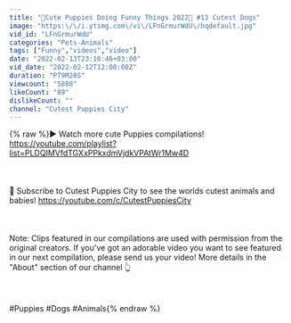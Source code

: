 ```yaml
---
title: "🐶Cute Puppies Doing Funny Things 2022🐶 #13 Cutest Dogs"
image: "https:\/\/i.ytimg.com\/vi\/LFnGrmurWdU\/hqdefault.jpg"
vid_id: "LFnGrmurWdU"
categories: "Pets-Animals"
tags: ["Funny","videos","video"]
date: "2022-02-13T23:10:46+03:00"
vid_date: "2022-02-12T12:00:08Z"
duration: "PT9M28S"
viewcount: "5888"
likeCount: "89"
dislikeCount: ""
channel: "Cutest Puppies City"
---
```

{% raw %}▶ Watch more cute Puppies  compilations! <a rel="nofollow" target="blank" href="https://youtube.com/playlist?list=PLDQIMVfdTGXxPPkxdmVjdkVPAtWr1Mw4D">https://youtube.com/playlist?list=PLDQIMVfdTGXxPPkxdmVjdkVPAtWr1Mw4D</a><br /><br /><br /><br />🔔 Subscribe to Cutest Puppies City to see the worlds cutest animals and babies! <a rel="nofollow" target="blank" href="https://youtube.com/c/CutestPuppiesCity">https://youtube.com/c/CutestPuppiesCity</a><br /><br /><br /><br />Note: Clips featured in our compilations are used with permission from the original creators. If you've got an adorable video you want to see featured in our next compilation, please send us your video! More details in the &quot;About&quot; section of our channel 👆<br /><br /><br /><br />#Puppies #Dogs #Animals{% endraw %}
